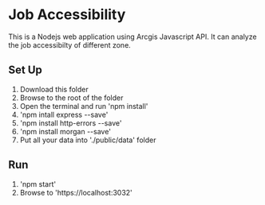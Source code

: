 # Job Accessibility
This is a Nodejs web application using Arcgis Javascript API. It can analyze the job accessibilty of different zone.
## Set Up
1. Download this folder
2. Browse to the root of the folder
3. Open the terminal and run 'npm install'
4. 'npm intall express --save'
5. 'npm install http-errors --save'
6. 'npm install morgan --save'
7. Put all your data into './public/data' folder

## Run
1. 'npm start'
2. Browse to 'https://localhost:3032'
